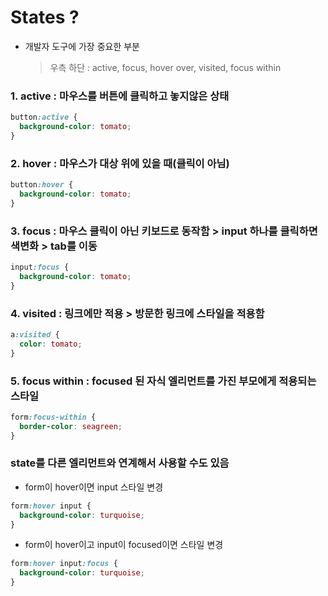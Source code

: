 # States ?

- 개발자 도구에 가장 중요한 부분
  > 우측 하단 : active, focus, hover over, visited, focus within

### 1. active : 마우스를 버튼에 클릭하고 놓지않은 상태

```css
button:active {
  background-color: tomato;
}
```

### 2. hover : 마우스가 대상 위에 있을 때(클릭이 아님)

```css
button:hover {
  background-color: tomato;
}
```

### 3. focus : 마우스 클릭이 아닌 키보드로 동작함 > input 하나를 클릭하면 색변화 > tab를 이동

```css
input:focus {
  background-color: tomato;
}
```

### 4. visited : 링크에만 적용 > 방문한 링크에 스타일을 적용함

```css
a:visited {
  color: tomato;
}
```

### 5. focus within : focused 된 자식 엘리먼트를 가진 부모에게 적용되는 스타일

```css
form:focus-within {
  border-color: seagreen;
}
```

### state를 다른 엘리먼트와 연계해서 사용할 수도 있음

- form이 hover이면 input 스타일 변경

```css
form:hover input {
  background-color: turquoise;
}
```

- form이 hover이고 input이 focused이면 스타일 변경

```css
form:hover input:focus {
  background-color: turquoise;
}
```
